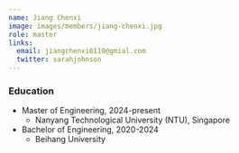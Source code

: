 ```yaml
---
name: Jiang Chenxi
image: images/members/jiang-chenxi.jpg
role: master
links:
  email: jiangchenxi0110@gmial.com
  twitter: sarahjohnson
---
```


### Education
- Master of Engineering, 2024-present
  - Nanyang Technological University (NTU), Singapore
- Bachelor of Engineering, 2020-2024
  - Beihang University

